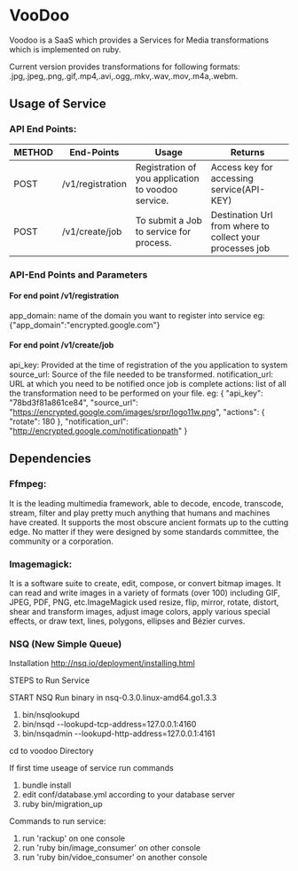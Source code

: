VooDoo
======

Voodoo is a SaaS which provides a Services for Media transformations which is implemented on ruby.

Current version provides transformations for following formats: 
.jpg,.jpeg,.png,.gif,.mp4,.avi,.ogg,.mkv,.wav,.mov,.m4a,.webm.


Usage of Service
----------------

### API End Points:
| METHOD | End-Points       | Usage                                              | Returns                                                  |
|--------|------------------|----------------------------------------------------|----------------------------------------------------------|
| POST	 | /v1/registration	| Registration of you application to voodoo service. | Access key for accessing service(API-KEY)                |
| POST	 | /v1/create/job	| To submit a Job to service for process.            | Destination Url from where to collect your processes job |

### API-End Points and Parameters
#### For end point /v1/registration
app_domain: name of the domain you want to register into service
eg: {"app_domain":"encrypted.google.com"}

#### For end point /v1/create/job
api_key: Provided at the time of registration of the you application to system
source_url: Source of the file needed to be transformed.
notification_url: URL at which you need to be notified once job is complete
actions: list of all the transformation need to be performed on your file.
eg:
 {
  "api_key": "78bd3f81a861ce84",
  "source_url": "https://encrypted.google.com/images/srpr/logo11w.png",
  "actions": 
  {
    "rotate": 180
  },
  "notification_url": "http://encrypted.google.com/notificationpath"
}


Dependencies
------------

### Ffmpeg:
It is the leading multimedia framework, able to decode, encode, transcode, stream, filter and play pretty much anything that humans and machines have created. It supports the most obscure ancient formats up to the cutting edge. No matter if they were designed by some standards committee, the community or a corporation.

### Imagemagick:
It is a software suite to create, edit, compose, or convert bitmap images. It can read and write images in a variety of formats (over 100) including GIF, JPEG, PDF, PNG, etc.ImageMagick used resize, flip, mirror, rotate, distort, shear and transform images, adjust image colors, apply various special effects, or draw text, lines, polygons, ellipses and Bézier curves.

### NSQ (New Simple Queue)
Installation
http://nsq.io/deployment/installing.html

STEPS to Run Service

START NSQ
Run binary in nsq-0.3.0.linux-amd64.go1.3.3
1. bin/nsqlookupd
2. bin/nsqd --lookupd-tcp-address=127.0.0.1:4160
3. bin/nsqadmin --lookupd-http-address=127.0.0.1:4161

cd to voodoo Directory

If first time useage of service run commands
1. bundle install
2. edit conf/database.yml according to your database server
3. ruby bin/migration_up


Commands to run service:
1. run 'rackup' on one console
2. run 'ruby bin/image_consumer' on other console
3. run 'ruby bin/vidoe_consumer' on another console
